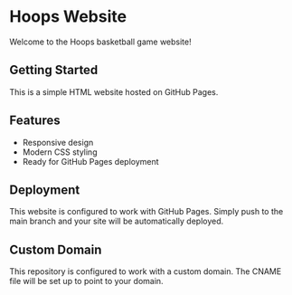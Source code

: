 # Hoops Website

Welcome to the Hoops basketball game website!

## Getting Started

This is a simple HTML website hosted on GitHub Pages.

## Features

- Responsive design
- Modern CSS styling
- Ready for GitHub Pages deployment

## Deployment

This website is configured to work with GitHub Pages. Simply push to the main branch and your site will be automatically deployed.

## Custom Domain

This repository is configured to work with a custom domain. The CNAME file will be set up to point to your domain.
